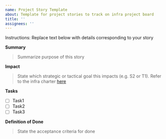 ```yaml
---
name: Project Story Template 
about: Template for project stories to track on infra project board 
title: '' 
assignees: ''
---
```


Instructions: Replace text below with details corresponding to your story

**Summary**

> Summarize purpose of this story

**Impact**

> State which strategic or tactical goal this impacts (e.g. S2 or T1).
> Refer to the infra charter [here](https://drive.google.com/open?id=1GFwzH3BGjkI-a8bDxREg9oJHcmab3wbw9m4xAfb-bBk)

**Tasks**
- [ ] Task1
- [ ] Task2
- [ ] Task3

**Definition of Done**

>State the acceptance criteria for done

